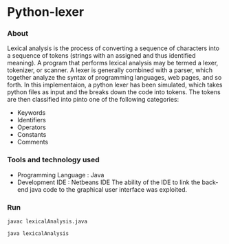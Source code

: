 # Python-lexer

### About

Lexical analysis is the process of converting a sequence of characters into a sequence of tokens (strings with an assigned and thus identified meaning). A program that performs lexical analysis may be termed a lexer, tokenizer, or scanner. A lexer is 
generally combined with a parser, which together analyze the syntax of programming languages, web pages, and so forth. In this implementaion, a python lexer has been simulated, which takes python files as input and the breaks down the code into tokens. The tokens are then classified into pinto one of the following categories: 
* Keywords
* Identifiers
* Operators
* Constants
* Comments

### Tools and technology used

* Programming Language : Java
* Development IDE : Netbeans IDE
The ability of the IDE to link the back-end java code to the graphical user interface was exploited.

### Run
 ```
 javac lexicalAnalysis.java
 ```
 ```
 java lexicalAnalysis
 ```
